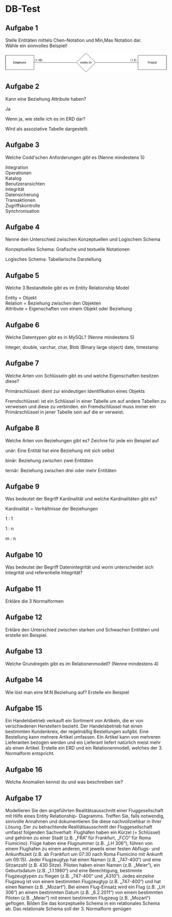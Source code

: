 # DB-Test
## Aufgabe 1
Stelle Entitäten mittels Chen-Notation und Min,Max Notation dar.<br>
Wähle ein sinnvolles Beispiel!

![](Aufgabe1.png)

## Aufgabe 2
Kann eine Beziehung Attribute haben?

Ja

Wenn ja, wie stelle ich es im ERD dar?

Wird als assoziative Tabelle dargestellt.
## Aufgabe 3
Welche Codd'schen Anforderungen gibt es (Nenne mindestens 5)

Integration<br>
Operationen<br>
Katalog <br>
Benutzeransichten<br>
Integrität<br>
Datensicherung<br>
Transaktionen<br>
Zugriffskontrolle<br>
Synchronisation

  
## Aufgabe 4
Nenne den Unterschied zwischen Konzeptuellen und Logischem Schema

Konzeptuelles Schema: Grafische und textuelle Notationen

Logisches Schema: Tabellarische Darstellung

## Aufgabe 5
Welche 3 Bestandteile gibt es im Entity Relationship Model

Entity = Objekt <br>
Relation = Beziehung zwischen den Objekten<br>
Attribute = Eigenschaften von einem Objekt oder Beziehung<br>
## Aufgabe 6
Welche Datentypen gibt es in MySQL? (Nenne mindestens 5)

Integer, double, varchar, char, Blob (Binary large object) date, timestamp
## Aufgabe 7
Welche Arten von Schlüsseln gibt es und welche Eigenschaften besitzen diese?

Primärschlüssel: dient zur eindeutigen Identifikation eines Objekts

Fremdschlüssel: ist ein Schlüssel in einer Tabelle um auf andere Tabellen zu verweisen und diese zu verbinden. ein Fremdschlüssel muss immer ein Primärschlüssel in jener Tabelle sein auf die er verweist.
## Aufgabe 8
Welche Arten von Beziehungen gibt es? Zeichne für jede ein Beispiel auf


unär: Eine Entität hat eine Beziehung mit sich selbst


binär: Beziehung zwischen zwei Entitäten


ternär: Beziehung zwischen drei oder mehr Entitäten


## Aufgabe 9
Was bedeutet der Begriff Kardinalität und welche Kardinalitäten gibt es?

Kardinalität = Verhältnisse der Beziehungen

1 : 1

1 : n

m : n

## Aufgabe 10
Was bedeutet der Begriff Datenintegrität und worin unterscheidet sich Integrität und referentielle Integrität?
## Aufgabe 11
Erkläre die 3 Normalformen
## Aufgabe 12
Erkläre den Unterschied zwischen starken und Schwachen Entitäten und erstelle ein Beispiel.
## Aufgabe 13
Welche Grundregeln gibt es im Relationenmodell? (Nenne mindestens 4)
## Aufgabe 14
Wie löst man eine M:N Beziehung auf? Erstelle ein Beispiel
## Aufgabe 15
Ein Handelsbetrieb verkauft ein Sortiment von Artikeln, die er von verschiedenen Herstellern bezieht. Der Handelsbetrieb hat einen bestimmten Kundenkreis, der regelmäßig Bestellungen aufgibt. Eine Bestellung kann mehrere Artikel umfassen. Ein Artikel kann von mehreren Lieferanten bezogen werden und ein Lieferant liefert natürlich meist mehr als einen Artikel. Erstelle ein ERD und ein Relationenmodell, welches der 3. Normalform entspricht.
## Aufgabe 16
Welche Anomalien kennst du und was beschreiben sie?
## Aufgabe 17
Modellieren Sie den angeführten Realitätsausschnitt einer Fluggesellschaft mit Hilfe eines Entity Relationship- Diagramms. Treffen Sie, falls notwendig, sinnvolle Annahmen und dokumentieren Sie diese nachvollziehbar in Ihrer Lösung. Der zu betrachtende Realitätsausschnitt der Fluggesellschaft umfasst folgenden
Sachverhalt:
Flughäfen haben ein Kürzel (= Schlüssel) und gehören zu einer Stadt (z.B. „FRA“ für Frankfurt, „FCO“ für Roma Fiumicino).
Flüge haben eine Flugnummer (z.B. „LH 306“), führen von einem Flughafen zu einem anderen, mit jeweils einer festen Abflugs- und Ankunftszeit (z.B. ab Frankfurt um 07:30 nach Roma Fiumicino mit Ankunft um 09:15).
Jeder Flugzeugtyp hat einen Namen (z.B. „747-400“) und eine Sitzanzahl (z.B. 430 Sitze).
Piloten haben einen Namen (z.B. „Meier“), ein Geburtsdatum (z.B. „1.1.1960“) und eine Berechtigung, bestimmte Flugzeugtypen zu fliegen (z.B. „747-400“ und „A310“).
Jedes einzelne Flugzeug ist von einem bestimmten Flugzeugtyp (z.B. „747-400“) und hat einen Namen (z.B. „Mozart“).
Bei einem Flug-Einsatz wird ein Flug (z.B. „LH 306“) an einem bestimmten Datum (z.B. „6.2.2011“) von einem bestimmten Piloten (z.B. „Meier“) mit einem bestimmten Flugzeug (z.B. „Mozart“) geflogen.
Bilden Sie das konzeptuelle Schema in ein relationales Schema ab. Das relationale Schema soll der 3. Normalform genügen
